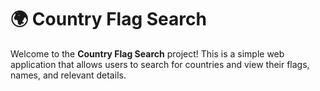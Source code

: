 # 🌍 Country Flag Search

Welcome to the **Country Flag Search** project! This is a simple web application that allows users to search for countries and view their flags, names, and relevant details.
